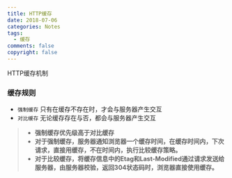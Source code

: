 ```yaml
---
title: HTTP缓存
date: 2018-07-06
categories: Notes
tags:
  - 缓存
comments: false
copyright: false
---
```

HTTP缓存机制
<!--more -->
### 缓存规则
* `强制缓存` 只有在缓存不存在时，才会与服务器产生交互
* `对比缓存` 无论缓存存在与否，都会与服务器产生交互

>* **强制缓存优先级高于对比缓存**
>* **对于强制缓存，服务器通知浏览器一个缓存时间，在缓存时间内，下次请求，直接用缓存，不在时间内，执行比较缓存策略。**
>* **对于比较缓存，将缓存信息中的Etag和Last-Modified通过请求发送给服务器，由服务器校验，返回304状态码时，浏览器直接使用缓存。**